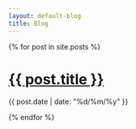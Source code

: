 ```yaml
---
layout: default-blog
title: Blog
---
```


<div id="sub-header">  
{% for post in site.posts %}
<!-- #sub-header -->

  <div class="container">
    <h1 class="entry-title">
      <a href="{{ post.url | prepend: site.baseurl | prepend: site.url }}">{{ post.title }}</a>
    </h1>
      <p>{{ post.date | date: "%d/%m/%y" }}</p>
  </div>

<!-- #sub-header end -->
{% endfor %}
</div>